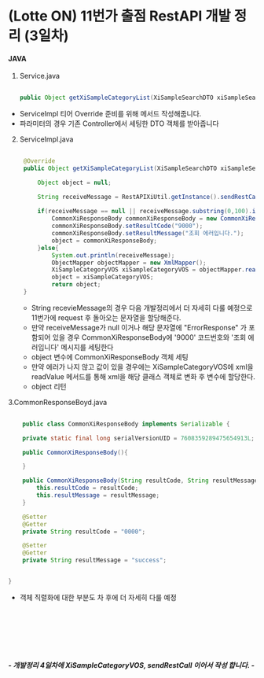 # (Lotte ON) 11번가 출점 RestAPI 개발 정리 (3일차)

#### JAVA 

1. Service.java  

   ```java
    
   public Object getXiSampleCategoryList(XiSampleSearchDTO xiSampleSearchDTO) throws Exception;
   
   ```
  - ServiceImpl 티어  Override 준비를 위해 메서드 작성해줍니다. 
  - 파라미터의 경우 기존 Controller에서 세팅한 DTO 객체를 받아줍니다 


2. ServiceImpl.java 

   ```java
     
    @Override
    public Object getXiSampleCategoryList(XiSampleSearchDTO xiSampleSearchDTO) throws Exception{

        Object object = null;

        String receiveMessage = RestAPIXiUtil.getInstance().sendRestCall(APIUrlXiConstant.XI_API_SAMPLE_CATEGORY_GET, HttpMethodXiType.GET, xiSampleSearchDTO, XiConstant.API_TIME_OUT, Constant.CONTEXT_TYPE_XML, XiConstant.XI_API_SAMLE_CATEGORY_KEY, XiConstant.XI_API_SAMPLE_GROUP_KEY);
        
        if(receiveMessage == null || receiveMessage.substring(0,100).indexOf("ErrorResponse") > 0 ){
            CommonXiResponseBody commonXiResponseBody = new CommonXiResponseBody();
            commonXiResponseBody.setResultCode("9000");
            commonXiResponseBody.setResultMessage("조회 에러입니다.");
            object = commonXiResponseBody;
        }else{
            System.out.println(receiveMessage);
            ObjectMapper objectMapper = new XmlMapper();
            XiSampleCategoryVOS xiSampleCategoryVOS = objectMapper.readValue(receiveMessage, XiSampleCategoryVOS.class);
            object = xiSampleCategoryVOS;
            return object;
    }
   ```
   - String recevieMessage의 경우 다음 개발정리에서 더 자세히 다룰 예정으로 11번가에 request 후 
     돌아오는 문자열을 할당해준다. 
   - 만약 receiveMessage가 null 이거나 해당 문자열에 "ErrorResponse" 가 포함되어 있을 경우 
     CommonXiResponseBody에 '9000' 코드번호와 '조회 에러입니다' 메시지를 세팅한다 
   - object 변수에 CommonXiResponseBody 객체 세팅 
   - 만약 에러가 나지 않고 값이 있을 경우에는 XiSampleCategoryVOS에 xml을 readValue 메서드를 통해 xml을 해당 클래스 객체로 변화 후 변수에 할당한다.
   - object 리턴 



3.CommonResponseBoyd.java  

```java
    
    public class CommonXiResponseBody implements Serializable {

    private static final long serialVersionUID = 7608359289475654913L;

    public CommonXiResponseBody(){

    }

    public CommonXiResponseBody(String resultCode, String resultMessage){
        this.resultCode = resultCode;
        this.resultMessage = resultMessage;
    }

    @Setter
    @Getter
    private String resultCode = "0000";

    @Setter
    @Getter
    private String resultMessage = "success";


}
   ```
 - 객체 직렬화에 대한 부분도 차 후에 더 자세히 다룰 예정 

<br>
<br>
<br>
<br>
<br>

##### - 개발정리 4일차에 XiSampleCategoryVOS, sendRestCall 이어서 작성 합니다. - 

